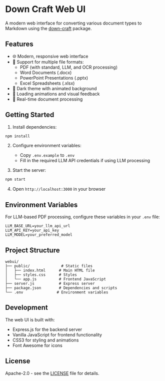 # Down Craft Web UI

A modern web interface for converting various document types to Markdown using the [down-craft](https://www.npmjs.com/package/down-craft) package.

## Features

- 🌐 Modern, responsive web interface
- 📄 Support for multiple file formats:
  - PDF (with standard, LLM, and OCR processing)
  - Word Documents (.docx)
  - PowerPoint Presentations (.pptx)
  - Excel Spreadsheets (.xlsx)
- 🎨 Dark theme with animated background
- 💫 Loading animations and visual feedback
- 🚀 Real-time document processing

## Getting Started

1. Install dependencies:
```bash
npm install
```

2. Configure environment variables:
   - Copy `.env.example` to `.env`
   - Fill in the required LLM API credentials if using LLM processing

3. Start the server:
```bash
npm start
```

4. Open `http://localhost:3000` in your browser

## Environment Variables

For LLM-based PDF processing, configure these variables in your `.env` file:

```env
LLM_BASE_URL=your_llm_api_url
LLM_API_KEY=your_api_key
LLM_MODEL=your_preferred_model
```

## Project Structure

```
webui/
├── public/              # Static files
│   ├── index.html      # Main HTML file
│   ├── styles.css      # Styles
│   └── app.js          # Frontend JavaScript
├── server.js           # Express server
├── package.json        # Dependencies and scripts
└── .env               # Environment variables
```

## Development

The web UI is built with:
- Express.js for the backend server
- Vanilla JavaScript for frontend functionality
- CSS3 for styling and animations
- Font Awesome for icons

## License

Apache-2.0 - see the [LICENSE](../LICENSE) file for details.
